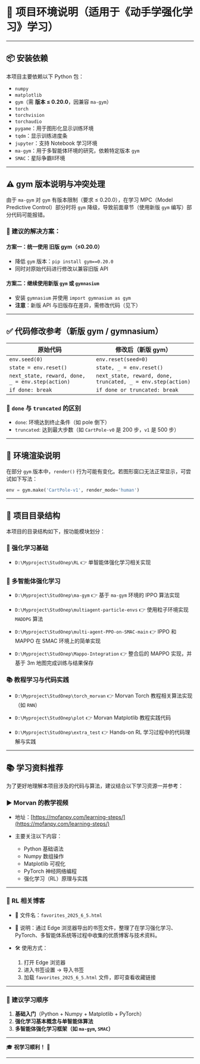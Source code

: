 # 📘 项目环境说明（适用于《动手学强化学习》学习）

---

## 📦 安装依赖

本项目主要依赖以下 Python 包：

- `numpy`
- `matplotlib`
- `gym`（需 **版本 ≤ 0.20.0**，因兼容 `ma-gym`）
- `torch`
- `torchvision`
- `torchaudio`
- `pygame`：用于图形化显示训练环境
- `tqdm`：显示训练进度条
- `jupyter`：支持 Notebook 学习环境
- `ma-gym`：用于多智能体环境的研究，依赖特定版本 `gym`
- `SMAC`：星际争霸Ⅱ环境

---

## ⚠️ gym 版本说明与冲突处理

由于 `ma-gym` 对 `gym` 有版本限制（要求 ≤ 0.20.0），在学习 MPC（Model Predictive Control）部分时将 `gym` 降级，导致前面章节（使用新版 `gym` 编写）部分代码可能报错。

### 🔧 建议的解决方案：

#### 方案一：统一使用 **旧版 gym（≤0.20.0）**
- 降低 `gym` 版本：`pip install gym==0.20.0`
- 同时对原始代码进行修改以兼容旧版 API

#### 方案二：继续使用新版 `gym` 或 `gymnasium`
- 安装 `gymnasium` 并使用 `import gymnasium as gym`
- **注意**：新版 API 与旧版存在差异，需修改代码（见下）

---

## ✅ 代码修改参考（新版 gym / gymnasium）

| 原始代码 | 修改后（新版 gym） |
|----------|-------------------|
| `env.seed(0)` | `env.reset(seed=0)` |
| `state = env.reset()` | `state, _ = env.reset()` |
| `next_state, reward, done, _ = env.step(action)` | `next_state, reward, done, truncated, _ = env.step(action)` |
| `if done: break` | `if done or truncated: break` |

### 📌 `done` 与 `truncated` 的区别

- `done`: 环境达到终止条件（如 pole 倒下）
- `truncated`: 达到最大步数（如 `CartPole-v0` 是 200 步，`v1` 是 500 步）

---

## 🧩 环境渲染说明

在部分 `gym` 版本中，`render()` 行为可能有变化。若图形窗口无法正常显示，可尝试如下写法：

```python
env = gym.make('CartPole-v1', render_mode='human')
```

---

## 📁 项目目录结构

本项目的目录结构如下，按功能模块划分：

### 🧠 强化学习基础

* `D:\Myproject\StudOnep\RL`
  👉 单智能体强化学习相关实现

### 🤖 多智能体强化学习

* `D:\Myproject\StudOnep\ma-gym`
  👉 基于 `ma-gym` 环境的 IPPO 算法实现

* `D:\Myproject\StudOnep\multiagent-particle-envs`
  👉 使用粒子环境实现 `MADDPG` 算法

* `D:\Myproject\StudOnep\multi-agent-PPO-on-SMAC-main`
  👉 IPPO 和 MAPPO 在 SMAC 环境上的简单实现

* `D:\Myproject\StudOnep\Mappo-Integration`
  👉 整合后的 MAPPO 实现，并基于 3m 地图完成训练与结果保存

### 📚 教程学习与代码实践

* `D:\Myproject\StudOnep\torch_morvan`
  👉 Morvan Torch 教程相关算法实现（如 `RNN`）

* `D:\Myproject\StudOnep\plot`
  👉 Morvan Matplotlib 教程实践代码

* `D:\Myproject\StudOnep\extra_test`
  👉 Hands-on RL 学习过程中的代码理解与实践

---

## 📚 学习资料推荐

为了更好地理解本项目涉及的代码与算法，建议结合以下学习资源一并参考：

### ▶️ Morvan 的教学视频

* 地址：[https://mofanpy.com/learning-steps/](https://mofanpy.com/learning-steps/)
* 主要关注以下内容：

  * Python 基础语法
  * Numpy 数组操作
  * Matplotlib 可视化
  * PyTorch 神经网络编程
  * 强化学习（RL）原理与实践

---

### 📖 RL 相关博客

* 📁 文件名：`favorites_2025_6_5.html`
* 📌 说明：通过 Edge 浏览器导出的书签文件，整理了在学习强化学习、PyTorch、多智能体系统等过程中收集的优质博客与技术资料。
* 🛠 使用方式：

  1. 打开 Edge 浏览器
  2. 进入书签设置 → 导入书签
  3. 加载 `favorites_2025_6_5.html` 文件，即可查看收藏链接

---

### 🔗 建议学习顺序

1. **基础入门**（Python + Numpy + Matplotlib + PyTorch）
2. **强化学习基本概念与单智能体算法**
3. **多智能体强化学习框架（如 `ma-gym`, `SMAC`）**

---

🎓 **祝学习顺利！** 🚀

---
